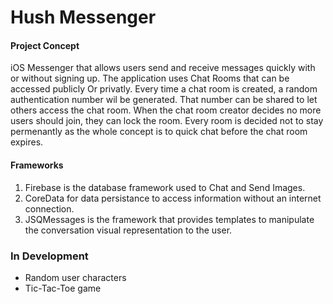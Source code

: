 # Hush Messenger

#### Project Concept
  iOS Messenger that allows users send and receive messages quickly with or without signing up. The application uses Chat Rooms that can be accessed publicly Or privatly. Every time a chat room is created, a random authentication number wil be generated. That number can be shared to let others access the chat room. When the chat room creator decides no more users should join, they can lock the room. Every room is decided not to stay permenantly as the whole concept is to quick chat before the chat room expires.

#### Frameworks
1) Firebase is the database framework used to Chat and Send Images.
2) CoreData for data persistance to access information without an internet connection.
3) JSQMessages is the framework that provides templates to manipulate the conversation visual representation to the user.

### In Development
- Random user characters
- Tic-Tac-Toe game
